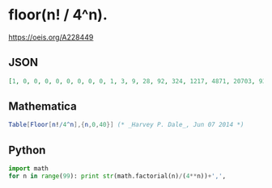 # floor\(n\! / 4^n\)\.
https://oeis.org/A228449
## JSON
```JSON
[1, 0, 0, 0, 0, 0, 0, 0, 0, 1, 3, 9, 28, 92, 324, 1217, 4871, 20703, 93166, 442542, 2212711, 11616735, 63892044, 367379253, 2204275523, 13776722023, 89548693155, 604453678799, 4231175751597, 30676024199079, 230070181493096, 1783043906571497, 14264351252571976]
```
## Mathematica
```Mathematica
Table[Floor[n!/4^n],{n,0,40}] (* _Harvey P. Dale_, Jun 07 2014 *)
```
## Python
```Python
import math
for n in range(99): print str(math.factorial(n)/(4**n))+',',
```

